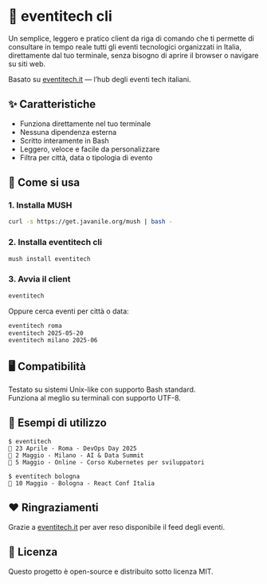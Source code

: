 # 📅 eventitech cli  

Un semplice, leggero e pratico client da riga di comando che ti permette di consultare in tempo reale tutti gli eventi tecnologici organizzati in Italia, direttamente dal tuo terminale, senza bisogno di aprire il browser o navigare su siti web.

Basato su [eventitech.it](https://eventitech.it) — l’hub degli eventi tech italiani.

## ✨ Caratteristiche

- Funziona direttamente nel tuo terminale
- Nessuna dipendenza esterna
- Scritto interamente in Bash
- Leggero, veloce e facile da personalizzare
- Filtra per città, data o tipologia di evento

## 🚀 Come si usa

### 1. Installa MUSH

```bash
curl -s https://get.javanile.org/mush | bash -
```

### 2. Installa eventitech cli

```bash
mush install eventitech
```

### 3. Avvia il client

```bash
eventitech
```

Oppure cerca eventi per città o data:

```bash
eventitech roma
eventitech 2025-05-20
eventitech milano 2025-06
```

## 🖥️ Compatibilità

Testato su sistemi Unix-like con supporto Bash standard.  
Funziona al meglio su terminali con supporto UTF-8.

## 📌 Esempi di utilizzo

```
$ eventitech
📅 23 Aprile - Roma - DevOps Day 2025
📅 2 Maggio - Milano - AI & Data Summit
📅 5 Maggio - Online - Corso Kubernetes per sviluppatori
```

```
$ eventitech bologna
📅 10 Maggio - Bologna - React Conf Italia
```

## ❤️ Ringraziamenti

Grazie a [eventitech.it](https://eventitech.it) per aver reso disponibile il feed degli eventi.  

## 📄 Licenza

Questo progetto è open-source e distribuito sotto licenza MIT.
